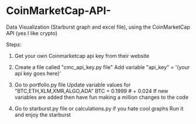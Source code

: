 # CoinMarketCap-API-
Data Visualization (Starburst graph and excel file), using the CoinMarketCap API (yes I like crypto)

Steps:
1. Get your own Coinmarketcap api key from their website

2. Create a file called "cmc_api_key.py file"
    Add variable "api_key" = '(your api key goes here)'

3. Go to portfolio.py file 
   Update variable values for "BTC,ETH,XLM,XMR,ALGO,ADA"
    BTC = 0.1999 # + 0.024 
   If new variables are added then have fun making a million changes to the code

4. Go to starburst.py file or calculations.py if you hate cool graphs
    Run it and enjoy the starburst 
